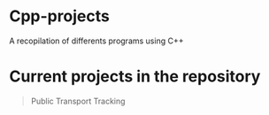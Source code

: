 # Cpp-projects
A recopilation of differents programs using C++

# Current projects in the repository

> Public Transport Tracking
